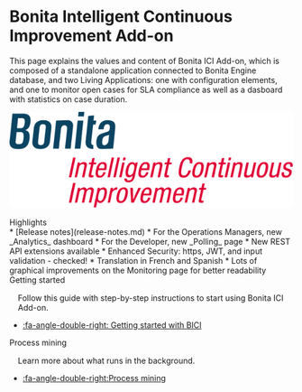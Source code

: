 # Bonita Intelligent Continuous Improvement Add-on
This page explains the values and content of Bonita ICI Add-on, which is composed of a standalone application connected to Bonita Engine database, and two Living Applications: one with configuration elements, and one to monitor open cases for SLA compliance as well as a dasboard with statistics on case duration.

![Bonita ICI Add-on logo](images/ici.png)

<div class="col-md-4">
<div class="panel panel-default">
<div class="panel-heading">Highlights</div>
<div class="panel-body">
<div class="menu-block-wrapper">
* [Release notes](release-notes.md)<!--{li:.first .leaf}-->
* For the Operations Managers, new _Analytics_ dashboard<!--{li:.first .leaf}-->
* For the Developer, new _Polling_ page<!--{li:.first .leaf}-->
* New REST API extensions available<!--{li:.first .leaf}-->
* Enhanced Security: https, JWT, and input validation - checked!<!--{li:.first .leaf}-->
* Translation in French and Spanish<!--{li:.first .leaf}-->
* Lots of graphical improvements on the Monitoring page for better readability<!--{li:.first .leaf}-->
<!--{ul:.menu .nav}-->
</div>
</div>
</div>
</div>

<div class="col-md-4">
<div class="panel panel-default">
<div class="panel-heading">Getting started</div>
<div class="panel-body">
<div style="padding: 15px; padding-bottom: 0px;">Follow this guide with step-by-step instructions to start using Bonita ICI Add-on.</div>
<div class="menu-block-wrapper">

* [:fa-angle-double-right: Getting started with BICI](getting_started.md)
<!--{ul:.menu .nav}-->
</div>
</div>
</div>
</div>

<div class="col-md-4">
<div class="panel panel-default">
<div class="panel-heading">Process mining</div>
<div class="panel-body">
<div style="padding: 15px; padding-bottom: 0px;">Learn more about what runs in the background.</div>
<div class="menu-block-wrapper">

* [:fa-angle-double-right:Process mining](process_mining.md)
<!--{ul:.menu .nav}-->
</div>
</div>
</div>
</div>


